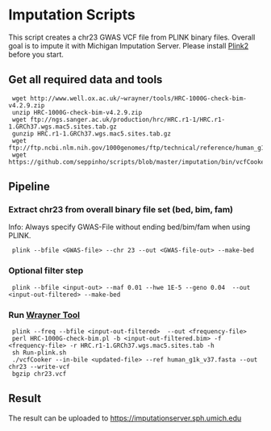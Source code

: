 
# Imputation Scripts

This script creates a chr23 GWAS VCF file from PLINK binary files. Overall goal is to impute it with Michigan Imputation Server. Please install [Plink2](https://www.cog-genomics.org/plink2) before you start.

## Get all required data and tools
     wget http://www.well.ox.ac.uk/~wrayner/tools/HRC-1000G-check-bim-v4.2.9.zip
     unzip HRC-1000G-check-bim-v4.2.9.zip
     wget ftp://ngs.sanger.ac.uk/production/hrc/HRC.r1-1/HRC.r1-1.GRCh37.wgs.mac5.sites.tab.gz
     gunzip HRC.r1-1.GRCh37.wgs.mac5.sites.tab.gz
     wget ftp://ftp.ncbi.nlm.nih.gov/1000genomes/ftp/technical/reference/human_g1k_v37.fasta.gz
     wget https://github.com/seppinho/scripts/blob/master/imputation/bin/vcfCooker
     
 ## Pipeline 
 
 ### Extract chr23 from overall binary file set (bed, bim, fam)
 Info: Always specify GWAS-File without ending bed/bim/fam when using PLINK. 
 
     plink --bfile <GWAS-file> --chr 23 --out <GWAS-file-out> --make-bed
 ### Optional filter step    
     plink --bfile <input-out> --maf 0.01 --hwe 1E-5 --geno 0.04  --out  <input-out-filtered> --make-bed
     
 ### Run [Wrayner Tool](http://www.well.ox.ac.uk/~wrayner/tools/)       
     plink --freq --bfile <input-out-filtered>  --out <frequency-file> 
     perl HRC-1000G-check-bim.pl -b <input-out-filtered.bim> -f <frequency-file> -r HRC.r1-1.GRCh37.wgs.mac5.sites.tab -h
     sh Run-plink.sh
     ./vcfCooker --in-bile <updated-file> --ref human_g1k_v37.fasta --out chr23 --write-vcf
     bgzip chr23.vcf

 ## Result
 The result can be uploaded to https://imputationserver.sph.umich.edu
